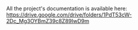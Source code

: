 All the project's documentation is available here: https://drive.google.com/drive/folders/1PdT53cW-2Dc_Mg3OYBmZ39c8Z89IwD9m

